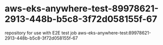 # aws-eks-anywhere-test-89978621-2913-448b-b5c8-3f72d058155f-67
repository for use with E2E test job aws-eks-anywhere-test:89978621-2913-448b-b5c8-3f72d058155f-67
